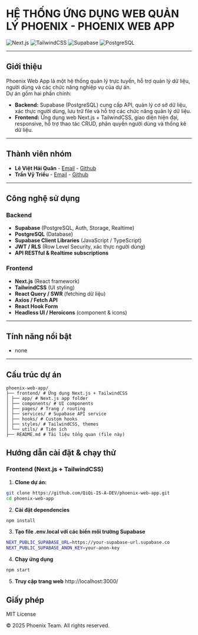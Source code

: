 # HỆ THỐNG ỨNG DỤNG WEB QUẢN LÝ PHOENIX - PHOENIX WEB APP

![Next.js](https://img.shields.io/badge/Next.js-000000?style=for-the-badge&logo=next.js&logoColor=white)
![TailwindCSS](https://img.shields.io/badge/TailwindCSS-06B6D4?style=for-the-badge&logo=tailwind-css&logoColor=white)
![Supabase](https://img.shields.io/badge/Supabase-3ECF8E?style=for-the-badge&logo=supabase&logoColor=white)
![PostgreSQL](https://img.shields.io/badge/PostgreSQL-316192?style=for-the-badge&logo=postgresql&logoColor=white)

---

## Giới thiệu

Phoenix Web App là một hệ thống quản lý trực tuyến, hỗ trợ quản lý dữ liệu, người dùng và các chức năng nghiệp vụ của dự án.  
Dự án gồm hai phần chính:

- **Backend:** Supabase (PostgreSQL) cung cấp API, quản lý cơ sở dữ liệu, xác thực người dùng, lưu trữ file và hỗ trợ các chức năng quản lý dữ liệu.
- **Frontend:** Ứng dụng web Next.js + TailwindCSS, giao diện hiện đại, responsive, hỗ trợ thao tác CRUD, phân quyền người dùng và thống kê dữ liệu.

---

## Thành viên nhóm

- **Lê Việt Hải Quân** - [Email](mailto:leviethaiquan2206@gmail.com) - [Github](https://github.com/QiQi-OU-IT/)
- **Trần Vỹ Triều** - [Email](mailto:trieu8091@gmail.com) - [Github](https://github.com/DiChiu8091)  

---

## Công nghệ sử dụng

### Backend
- **Supabase** (PostgreSQL, Auth, Storage, Realtime)
- **PostgreSQL** (Database)
- **Supabase Client Libraries** (JavaScript / TypeScript)
- **JWT / RLS** (Row Level Security, xác thực người dùng)
- **API RESTful & Realtime subscriptions**

### Frontend
- **Next.js** (React framework)
- **TailwindCSS** (UI styling)
- **React Query / SWR** (fetching dữ liệu)
- **Axios / Fetch API**
- **React Hook Form**
- **Headless UI / Heroicons** (component & icons)

---

## Tính năng nổi bật

- none

---

## Cấu trúc dự án
```
phoenix-web-app/
├── frontend/ # Ứng dụng Next.js + TailwindCSS
│ ├── app/ # Next.js app folder
│ ├── components/ # UI components
│ ├── pages/ # Trang / routing
│ ├── services/ # Supabase API service
│ ├── hooks/ # Custom hooks
│ ├── styles/ # TailwindCSS, themes
│ └── utils/ # Tiện ích
├── README.md # Tài liệu tổng quan (file này)

```

## Hướng dẫn cài đặt & chạy thử

### Frontend (Next.js + TailwindCSS)

1. **Clone dự án:**
```bash
git clone https://github.com/QiQi-IS-A-DEV/phoenix-web-app.git
cd phoenix-web-app

```
2. **Cài đặt dependencies**
```bash
npm install
```
3. **Tạo file .env.local với các biến môi trường Supabase**
```bash
NEXT_PUBLIC_SUPABASE_URL=https://your-supabase-url.supabase.co
NEXT_PUBLIC_SUPABASE_ANON_KEY=your-anon-key
```
4. **Chạy ứng dụng**
```bash
npm start
```
5. **Truy cập trang web**
    http://localhost:3000/

## Giấy phép

MIT License

© 2025 Phoenix Team. All rights reserved.

